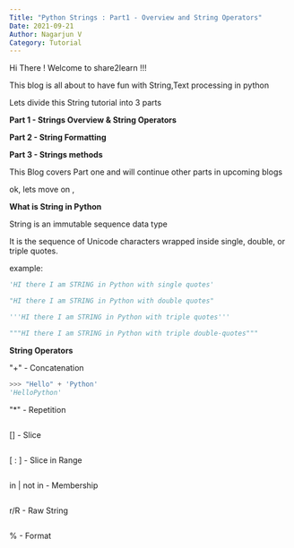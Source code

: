 ```yaml
---
Title: "Python Strings : Part1 - Overview and String Operators"
Date: 2021-09-21
Author: Nagarjun V
Category: Tutorial
---
```




Hi There ! Welcome to share2learn !!! 

This blog is all about to have fun with String,Text processing in python

Lets divide this String tutorial into 3 parts


**Part 1 - Strings Overview & String Operators**

**Part 2 - String Formatting**

**Part 3 - Strings methods**

This Blog covers Part one and will continue other parts in upcoming blogs

ok, lets move on ,

**What is String in Python**

String is an immutable sequence data type

It is the sequence of Unicode characters wrapped inside single, double, or triple quotes.

example: 

```python
'HI there I am STRING in Python with single quotes'

"HI there I am STRING in Python with double quotes" 

'''HI there I am STRING in Python with triple quotes'''

"""HI there I am STRING in Python with triple double-quotes"""
```

**String Operators**

"+" - Concatenation
```python
>>> "Hello" + 'Python'
'HelloPython'
```

"*" - Repetition
```python

```

[] - Slice
```python

```

[ : ] -  Slice in Range
```python

```

in |  not in - Membership 
```python

```

r/R - Raw String
```python

```

% - Format
